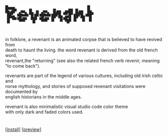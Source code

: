
<img src="./resources/banner.png">

#

in folklore, a revenant is an animated corpse that is believed to have revived from  
death to haunt the living. the word revenant is derived from the old french word,  
revenant,the "returning" (see also the related french verb revenir, meaning "to come back").  

revenants are part of the legend of various cultures, including old irish celtic and  
norse mythology, and stories of supposed revenant visitations were documented by  
english historians in the middle ages.  

revenant is also minimalistic visual studio code color theme  
with only dark and faded colors used.  

#

[[install](https://marketplace.visualstudio.com/items?itemName=zxv77.revenant)]
[[preview](https://github.com/zxv77/revenant/blob/master/resources/preview.png)]
